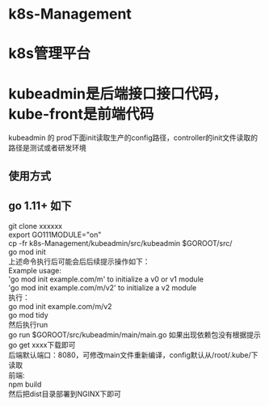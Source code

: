 # k8s-Management
# k8s管理平台
# kubeadmin是后端接口接口代码，kube-front是前端代码  
kubeadmin 的 prod下面init读取生产的config路径，controller的init文件读取的路径是测试或者研发环境  

## 使用方式  
## go 1.11+ 如下
git clone xxxxxx  
export GO111MODULE="on"  
cp -fr  k8s-Management/kubeadmin/src/kubeadmin $GOROOT/src/  
go mod init  
上述命令执行后可能会后后续提示操作如下：  
Example usage:  
	'go mod init example.com/m' to initialize a v0 or v1 module  
	'go mod init example.com/m/v2' to initialize a v2 module  
执行：  
go mod init example.com/m/v2  
go mod tidy  
然后执行run  
go run $GOROOT/src/kubeadmin/main/main.go
如果出现依赖包没有根据提示go get xxxx下载即可  
后端默认端口：8080，可修改main文件重新编译，config默认从/root/.kube/下读取  
前端:  
npm build   
然后把dist目录部署到NGINX下即可  
